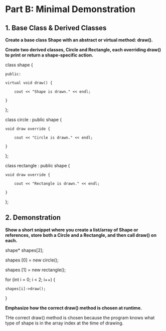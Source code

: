 # Part B: Minimal Demonstration

## 1. Base Class & Derived Classes

**Create a base class Shape with an abstract or virtual method: draw().**

**Create two derived classes, Circle and Rectangle, each overriding draw() to print or return a shape-specific action.**

class shape {

    public:

    virtual void draw() {

        cout << "Shape is drawn." << endl;

    }

};

class circle : public shape {

    void draw override {

        cout << "Circle is drawn." << endl;

    }

};

class rectangle : public shape {

    void draw override {

        cout << "Rectangle is drawn." << endl;

    }

};

## 2. Demonstration

**Show a short snippet where you create a list/array of Shape or references, store both a Circle and a Rectangle, and then call draw() on each.**

shape* shapes[2];

shapes [0] = new circle();

shapes [1] = new rectangle();

for (int i = 0; i < 2; i++) {

    shapes[i]->draw();

}

**Emphasize how the correct draw() method is chosen at runtime.**

THe correct draw() method is chosen because the program knows what type of shape is in the array index at the time of drawing.
